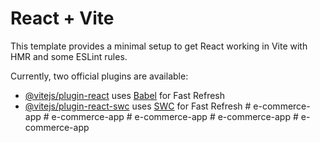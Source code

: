# React + Vite

This template provides a minimal setup to get React working in Vite with HMR and some ESLint rules.

Currently, two official plugins are available:

- [@vitejs/plugin-react](https://github.com/vitejs/vite-plugin-react/blob/main/packages/plugin-react/README.md) uses [Babel](https://babeljs.io/) for Fast Refresh
- [@vitejs/plugin-react-swc](https://github.com/vitejs/vite-plugin-react-swc) uses [SWC](https://swc.rs/) for Fast Refresh
#   e - c o m m e r c e - a p p  
 #   e - c o m m e r c e - a p p  
 #   e - c o m m e r c e - a p p  
 #   e - c o m m e r c e - a p p  
 #   e - c o m m e r c e - a p p  
 